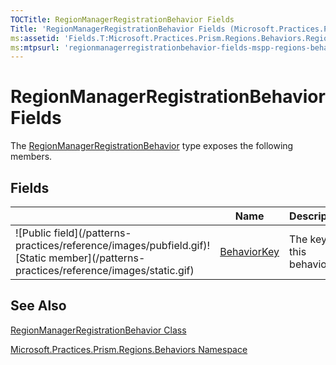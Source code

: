 ```yaml
---
TOCTitle: RegionManagerRegistrationBehavior Fields
Title: 'RegionManagerRegistrationBehavior Fields (Microsoft.Practices.Prism.Regions.Behaviors)'
ms:assetid: 'Fields.T:Microsoft.Practices.Prism.Regions.Behaviors.RegionManagerRegistrationBehavior'
ms:mtpsurl: 'regionmanagerregistrationbehavior-fields-mspp-regions-behaviors.md'
---
```



# RegionManagerRegistrationBehavior Fields

The [RegionManagerRegistrationBehavior](/patterns-practices/reference/regionmanagerregistrationbehavior-class-mspp-regions-behaviors) type exposes the following members.

## Fields


<table>

<thead>
<tr class="header">
<th> </th>
<th>Name</th>
<th>Description</th>
</tr>
</thead>
<tbody>
<tr class="odd">
<td>![Public field](/patterns-practices/reference/images/pubfield.gif)![Static member](/patterns-practices/reference/images/static.gif)</td>
<td><a href="/patterns-practices/reference/regionmanagerregistrationbehavior-behaviorkey-field-mspp-regions-behaviors">BehaviorKey</a></td>
<td><div class="summary">
The key of this behavior.
</div></td>
</tr>
</tbody>
</table>

## See Also

[RegionManagerRegistrationBehavior Class](/patterns-practices/reference/regionmanagerregistrationbehavior-class-mspp-regions-behaviors)

[Microsoft.Practices.Prism.Regions.Behaviors Namespace](/patterns-practices/reference/mspp-regions-behaviors-namespace)

